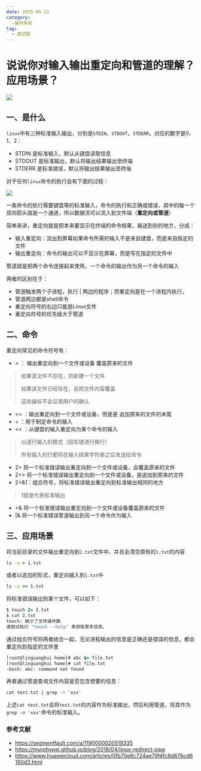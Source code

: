 ```yaml
---
date: 2025-05-22
category:
  -操作系统
tag:
  - 面试题
---
```



# 说说你对输入输出重定向和管道的理解？应用场景？



 ![](https://static.vue-js.com/1036dde0-0634-11ec-a752-75723a64e8f5.png)

## 一、是什么

`linux`中有三种标准输入输出，分别是`STDIN`，`STDOUT`，`STDERR`，对应的数字是0、1、2：

- STDIN 是标准输入，默认从键盘读取信息
- STDOUT 是标准输出，默认将输出结果输出至终端
- STDERR 是标准错误，默认将输出结果输出至终端

对于任何`linux`命令的执行会有下面的过程：

 ![](https://static.vue-js.com/1a57caf0-0634-11ec-8e64-91fdec0f05a1.png)

一条命令的执行需要键盘等的标准输入，命令的执行和正确或错误，其中的每一个双向箭头就是一个通道，所以数据流可以流入到文件端（**重定向或管道**）

简单来讲，重定向就是把本来要显示在终端的命令结果，输送到别的地方，分成：

- 输入重定向：流出到屏幕如果命令所需的输入不是来自键盘，而是来自指定的文件
- 输出重定向：命令的输出可以不显示在屏幕，而是写在指定的文件中

管道就是把两个命令连接起来使用，一个命令的输出作为另一个命令的输入

两者的区别在于：

- 管道触发两个子进程，执行 | 两边的程序；而重定向是在一个进程内执行。
- 管道两边都是shell命令
- 重定向符号的右边只能是Linux文件
- 重定向符号的优先级大于管道



## 二、命令

重定向常见的命令符号有：

- \> ： 输出重定向到一个文件或设备 覆盖原来的文件

> 如果该文件不存在，则新建一个文件
>
> 如果该文件已经存在，会把文件内容覆盖
>
> 这些操纵不会征用用户的确认

- \>> ：输出重定向到一个文件或设备，但是是 追加原来的文件的末尾
- <  ：用于制定命令的输入
- << ：从键盘的输入重定向为某个命令的输入

> 以逐行输入的模式（回车键进行换行）
>
> 所有输入的行都将在输入结束字符串之后发送给命令

- 2> 将一个标准错误输出重定向到一个文件或设备，会覆盖原来的文件
- 2>> 将一个标准错误输出重定向到一个文件或设备，是追加到原来的文件
- 2>&1：组合符号，将标准错误输出重定向到标准输出相同的地方

> 1就是代表标准输出

- \>& 将一个标准错误输出重定向到一个文件或设备覆盖原来的文件
- |& 将一个标准错误管道输出到另一个命令作为输入



## 三、应用场景

将当前目录的文件输出重定向到`1.txt`文件中，并且会清空原有的`1.txt`的内容

```cmd
ls -a > 1.txt
```

或者以追加的形式，重定向输入到`1.txt`中

```cmd
ls -a >> 1.txt
```

将标准错误输出到某个文件，可以如下：

```cmd
$ touch 2> 2.txt
$ cat 2.txt
touch: 缺少了文件操作数
请尝试执行 "touch --help" 来获取更多信息。
```

通过组合符号将两者结合一起，无论进程输出的信息是正确还是错误的信息，都会重定向到指定的文件里

```cmd
[root@linguanghui home]# abc &> file.txt
[root@linguanghui home]# cat file.txt 
-bash: abc: command not found
```

再者通过管道查询文件内容是否包含想要的信息：

```cmd
cat test.txt | grep -n 'xxx'
```

上述`cat test.txt`会将`test.txt`的内容作为标准输出，然后利用管道，将其作为`grep -n 'xxx'`命令的标准输入。



### 参考文献

- https://segmentfault.com/a/1190000020519335
- https://murphypei.github.io/blog/2018/04/linux-redirect-pipe
- https://www.huaweicloud.com/articles/0fb70e8c724ae79f4fc8d676cd6160d3.html